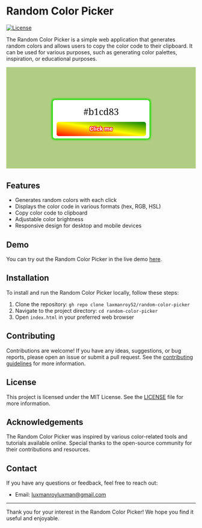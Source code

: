 # Random Color Picker

[![License](https://img.shields.io/badge/license-MIT-blue.svg)](https://opensource.org/licenses/MIT)

The Random Color Picker is a simple web application that generates random colors and allows users to copy the color code to their clipboard. It can be used for various purposes, such as generating color palettes, inspiration, or educational purposes.

![Random Color Picker Screenshot](Screenshot_20230619-101149~2.png)

## Features

- Generates random colors with each click
- Displays the color code in various formats (hex, RGB, HSL)
- Copy color code to clipboard
- Adjustable color brightness
- Responsive design for desktop and mobile devices

## Demo

You can try out the Random Color Picker in the live demo [here](https://your-demo-url.com).

## Installation

To install and run the Random Color Picker locally, follow these steps:

1. Clone the repository: `gh repo clone laxmanroy52/random-color-picker`
2. Navigate to the project directory: `cd random-color-picker`
3. Open `index.html` in your preferred web browser

## Contributing

Contributions are welcome! If you have any ideas, suggestions, or bug reports, please open an issue or submit a pull request. See the [contributing guidelines](CONTRIBUTING.md) for more information.

## License

This project is licensed under the MIT License. See the [LICENSE](LICENSE) file for more information.

## Acknowledgements

The Random Color Picker was inspired by various color-related tools and tutorials available online. Special thanks to the open-source community for their contributions and resources.

## Contact

If you have any questions or feedback, feel free to reach out:

- Email: luxmanroyluxman@gmail.com
---

Thank you for your interest in the Random Color Picker! We hope you find it useful and enjoyable.
